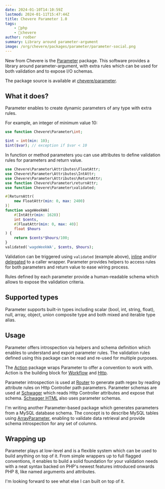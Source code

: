 ```yaml
---
date: 2024-01-10T14:10:59Z
lastmod: 2024-01-11T15:47:44Z
title: Chevere Parameter 1.0
tags:
    - 🐘php
    - 🥑chevere
author: rodber
summary: Library around parameter-argument
image: /org/chevere/packages/parameter/parameter-social.png
---
```


New from Chevere is the [Parameter](https://chevere.org/packages/parameter) package. This software provides a library around parameter-argument, with extra rules which can be used for both validation and to expose I/O schemas.

The package source is available at [chevere/parameter](https://github.com/chevere/parameter).

## What it does?

Parameter enables to create dynamic parameters of any type with extra rules.

For example, an integer of minimum value 10:

```php
use function Chevere\Parameter\int;

$int = int(min: 10);
$int($var); // exception if $var < 10
```

In function or method parameters you can use attributes to define validation rules for parameters and return value.

```php
use Chevere\Parameter\Attributes\FloatAttr;
use Chevere\Parameter\Attributes\IntAttr;
use Chevere\Parameter\Attributes\ReturnAttr;
use function Chevere\Parameter\returnAttr;
use function Chevere\Parameter\validated;

#[ReturnAttr(
    new FloatAttr(min: 0, max: 2400)
)]
function wageWeekWA(
    #[IntAttr(min: 1628)]
    int $cents,
    #[FloatAttr(min: 0, max: 40)]
    float $hours
) {
    return $cents*$hours/100;
}
validated('wageWeekWA', $cents, $hours);
```

Validation can be triggered using `validated` (example above), [inline](https://chevere.org/packages/parameter.html#inline-usage) and/or [delegated](https://chevere.org/packages/parameter.html#attribute-delegated-validation) to a caller wrapper. Parameter provides helpers to access rules for both parameters and return value to ease wiring process.

Rules defined by each parameter provide a human-readable schema which allows to expose the validation criteria.

## Supported types

Parameter supports built-in types including scalar (bool, int, string, float), null, array, object, union composite type and both mixed and iterable type alias.

## Usage

Parameter offers introspection via helpers and schema definition which enables to understand and export parameter rules. The validation rules defined using this package can be read and re-used for multiple purposes.

The [Action](https://chevere.org/packages/action) package wraps Parameter to offer a convention to work with. Action is the building block for [Workflow](https://chevere.org/packages/workflow) and [Http](https://chevere.org/packages/http).

Parameter introspection is used at [Router](https://chevere.org/packages/router) to generate path regex by reading attribute rules on Http Controller path parameters. Parameter schemas are used at [Schwager](https://chevere.org/packages/schwager) which reads Http Controller attributes and expose that schema. [Schwager HTML](https://github.com/chevere/schwager-html) also uses parameter schemas.

I'm writing another Parameter-based package which generates parameters from a MySQL database schema. The concept is to describe MySQL tables using [ArrayParameter](https://chevere.org/packages/parameter#array), enabling to validate data retrieval and provide schema introspection for any set of columns.

## Wrapping up

Parameter plays at low-level and is a flexible system which can be used to build anything on top of it. From simple wrappers up to full flagged conventions, it enables to build a solid foundation for your validation needs with a neat syntax backed on PHP's newest features introduced onwards PHP 8, like named arguments and attributes.

I'm looking forward to see what else I can built on top of it.
